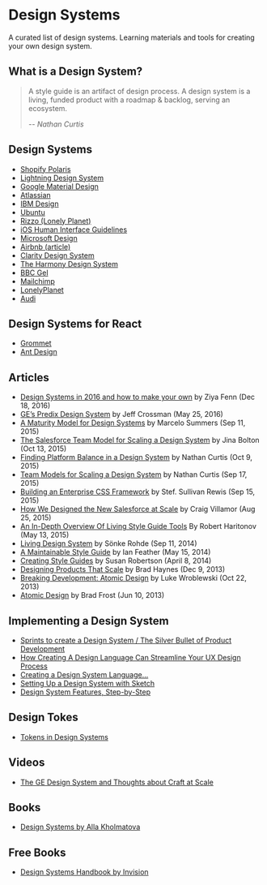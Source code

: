 # Design Systems
A curated list of design systems. Learning materials and tools for creating your own design system.


## What is a Design System?

> A style guide is an artifact of design process. A design system is a living, funded product with a roadmap & backlog, serving an ecosystem.
>
> -- <cite>Nathan Curtis</cite>

## Design Systems
- [Shopify Polaris](https://polaris.shopify.com/)
- [Lightning Design System](https://www.lightningdesignsystem.com/)
- [Google Material Design](https://material.io/)
- [Atlassian](https://design.atlassian.com/)
- [IBM Design](http://www.ibm.com/design/)
- [Ubuntu](https://design.ubuntu.com/)
- [Rizzo (Lonely Planet)](https://rizzo.lonelyplanet.com/)
- [iOS Human Interface Guidelines](https://developer.apple.com/ios/human-interface-guidelines/)
- [Microsoft Design](https://www.microsoft.com/en-us/design)
- [Airbnb (article)](http://airbnb.design/building-a-visual-language/)
- [Clarity Design System](https://vmware.github.io/clarity/)
- [The Harmony Design System](http://harmony.intuit.com/)
- [BBC Gel ](http://www.bbc.co.uk/gel)
- [Mailchimp](https://ux.mailchimp.com/)
- [LonelyPlanet](http://rizzo.lonelyplanet.com/styleguide/design-elements/colours)
- [Audi](http://audi.com/ci)

## Design Systems for React
- [Grommet](https://grommet.github.io/)
- [Ant Design](https://ant.design/)

## Articles
- [Design Systems in 2016 and how to make your own](https://uxplanet.org/design-systems-in-2016-5415a660b29#.u8dl12xgt) by Ziya Fenn (Dec 18, 2016)
- [GE’s Predix Design System](https://medium.com/ge-design/ges-predix-design-system-8236d47b0891#.fjlu6xyay) by Jeff Crossman (May 25, 2016)
- [A Maturity Model for Design Systems](https://medium.com/@marcelosomers/a-maturity-model-for-design-systems-93fff522c3ba#.xtwz0kfd9) by Marcelo Summers (Sep 11, 2015)
- [The Salesforce Team Model for Scaling a Design System](https://medium.com/salesforce-ux/the-salesforce-team-model-for-scaling-a-design-system-d89c2a2d404b#.p9ld89gpf) by Jina Bolton (Oct 13, 2015)
- [Finding Platform Balance in a Design System](https://medium.com/eightshapes-llc/finding-platform-balance-in-a-design-system-47eaae48de98#.jxgt4cha1) by Nathan Curtis (Oct 9, 2015)
- [Team Models for Scaling a Design System](https://medium.com/eightshapes-llc/team-models-for-scaling-a-design-system-2cf9d03be6a0#.q00vmfebw) by Nathan Curtis (Sep 17, 2015)
- [Building an Enterprise CSS Framework](https://medium.com/salesforce-ux/building-an-enterprise-framework-is-hard-1e8d8b33e082#.ye72nn893) by Stef. Sullivan Rewis (Sep 15, 2015)
- [How We Designed the New Salesforce at Scale](https://medium.com/salesforce-ux/how-we-designed-the-new-salesforce-at-scale-6d3607fd92e5#.buf2ljmvx) by Craig Villamor (Aug 25, 2015)
- [An In-Depth Overview Of Living Style Guide Tools](http://www.smashingmagazine.com/2015/04/an-in-depth-overview-of-living-style-guide-tools/) By Robert Haritonov (May 13, 2015)
- [Living Design System](https://medium.com/salesforce-ux/living-design-system-3ab1f2280ef7#.uy5oc93i0) by Sönke Rohde (Sep 11, 2014)
- [A Maintainable Style Guide](http://ianfeather.co.uk/a-maintainable-style-guide/) by Ian Feather (May 15, 2014)
- [Creating Style Guides](http://alistapart.com/article/creating-style-guides) by Susan Robertson (April 8, 2014)
- [Designing Products That Scale](https://medium.com/salesforce-ux/designing-products-that-scale-c8f3001f709b#.wiw661fw0) by Brad Haynes (Dec 9, 2013)
- [Breaking Development: Atomic Design](http://www.lukew.com/ff/entry.asp?1809) by Luke Wroblewski (Oct 22, 2013)
- [Atomic Design](http://bradfrost.com/blog/post/atomic-web-design/) by Brad Frost (Jun 10, 2013)

## Implementing a Design System

* [Sprints to create a Design System / The Silver Bullet of Product Development](https://medium.com/@marcintreder/design-systems-sprint-0-the-silver-bullet-of-product-development-8c0ed83bf00d)
* [How Creating A Design Language Can Streamline Your UX Design Process](https://www.smashingmagazine.com/2016/12/how-creating-a-design-language-can-streamline-your-ux-design-process/)
* [Creating a Design System Language…](https://medium.com/@alpower81/creating-a-design-system-158a2d832551)
* [Setting Up a Design System with Sketch](https://medium.com/sketch-app-sources/setting-up-a-design-system-8729510def93)
* [Design System Features, Step-by-Step](https://medium.com/eightshapes-llc/system-features-step-by-step-e69c90982630)

## Design Tokes
* [Tokens in Design Systems](https://medium.com/eightshapes-llc/tokens-in-design-systems-25dd82d58421)

## Videos
* [The GE Design System and Thoughts about Craft at Scale](https://vimeo.com/132580829)

## Books
* [Design Systems by Alla Kholmatova](http://designsystemsbook.com/)

## Free Books
* [Design Systems Handbook by Invision](https://www.designbetter.co/design-systems-handbook)


